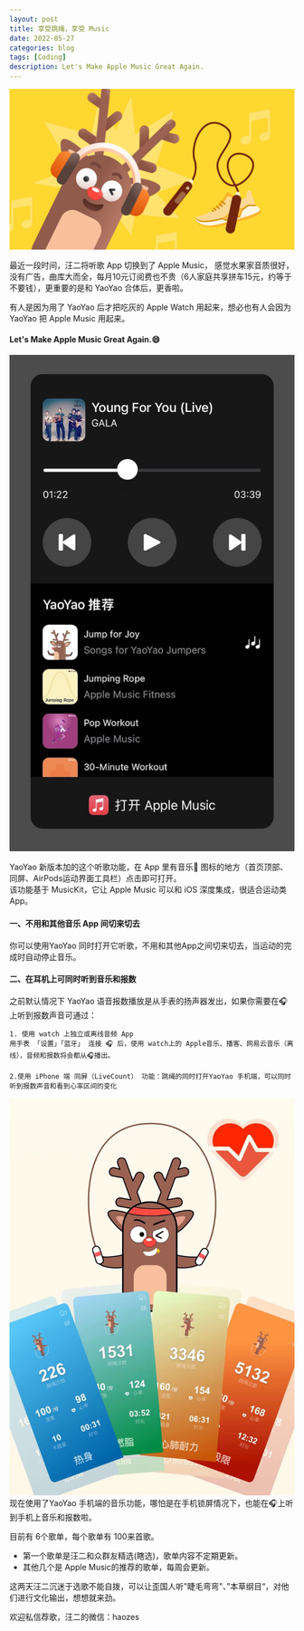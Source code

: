 ```yaml
---
layout: post
title: 享受跳绳，享受 Music
date: 2022-05-27
categories: blog
tags: [Coding]
description: Let's Make Apple Music Great Again.
---
```

![Banner](/img/post/0527/music_banner.jpg)

最近一段时间，汪二将听歌 App 切换到了 Apple Music， 感觉水果家音质很好，没有广告，曲库大而全，每月10元订阅费也不贵（6人家庭共享拼车15元，约等于不要钱），更重要的是和 YaoYao 合体后，更香啦。

有人是因为用了 YaoYao 后才把吃灰的 Apple Watch 用起来，想必也有人会因为YaoYao 把 Apple Music 用起来。

#### Let's Make Apple Music Great Again.😄    


![music](/img/post/0527/music.jpg)

YaoYao 新版本加的这个听歌功能，在 App 里有音乐🎵 图标的地方（首页顶部、同屏、AirPods运动界面工具栏）点击即可打开。  
该功能基于 MusicKit，它让 Apple Music 可以和 iOS 深度集成，很适合运动类App。 

#### 一、不用和其他音乐 App 间切来切去

你可以使用YaoYao 同时打开它听歌，不用和其他App之间切来切去，当运动的完成时自动停止音乐。

#### 二、在耳机上可同时听到音乐和报数 
之前默认情况下 YaoYao 语音报数播放是从手表的扬声器发出，如果你需要在🎧上听到报数声音可通过：

    1. 使用 watch 上独立或离线音频 App
    用手表 「设置」「蓝牙」 连接 🎧 后，使用 watch上的 Apple音乐、播客、网易云音乐（离线），音频和报数将会都从🎧播出。

    2.使用 iPhone 端 同屏（LiveCount） 功能：跳绳的同时打开YaoYao 手机端，可以同时听到报数声音和看到心率区间的变化  

![livecount](/img/post/0527/livecount.jpg)
现在使用了YaoYao 手机端的音乐功能，哪怕是在手机锁屏情况下，也能在🎧上听到手机上音乐和报数啦。


目前有 6个歌单，每个歌单有 100来首歌。  
- 第一个歌单是汪二和众群友精选(瞎选)，歌单内容不定期更新。   
- 其他几个是 Apple Music的推荐的歌单，每周会更新。  

这两天汪二沉迷于选歌不能自拨，可以让歪国人听"睫毛弯弯"、”本草纲目“，对他们进行文化输出，想想就来劲。

欢迎私信荐歌，汪二的微信：haozes

